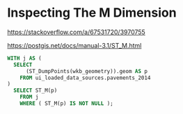 # Inspecting The M Dimension

https://stackoverflow.com/a/67531720/3970755

https://postgis.net/docs/manual-3.1/ST_M.html

```sql
WITH j AS (
  SELECT
      (ST_DumpPoints(wkb_geometry)).geom AS p
    FROM ui_loaded_data_sources.pavements_2014
)
  SELECT ST_M(p)
    FROM j
    WHERE ( ST_M(p) IS NOT NULL );
```
